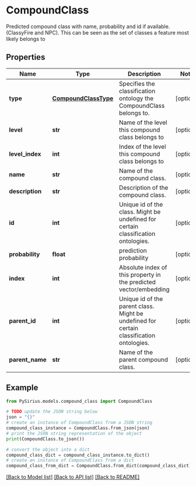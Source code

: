 # CompoundClass

Predicted compound class with name, probability and id if available.  (ClassyFire and NPC). This can be seen as the set of classes a feature most likely belongs to

## Properties

Name | Type | Description | Notes
------------ | ------------- | ------------- | -------------
**type** | [**CompoundClassType**](CompoundClassType.md) | Specifies the classification ontology the CompoundClass belongs to. | [optional] 
**level** | **str** | Name of the level this compound class belongs to | [optional] 
**level_index** | **int** | Index of the level this compound class belongs to | [optional] 
**name** | **str** | Name of the compound class. | [optional] 
**description** | **str** | Description of the compound class. | [optional] 
**id** | **int** | Unique id of the class. Might be undefined for certain classification ontologies. | [optional] 
**probability** | **float** | prediction probability | [optional] 
**index** | **int** | Absolute index of this property in the predicted vector/embedding | [optional] 
**parent_id** | **int** | Unique id of the parent class. Might be undefined for certain classification ontologies. | [optional] 
**parent_name** | **str** | Name of the parent compound class. | [optional] 

## Example

```python
from PySirius.models.compound_class import CompoundClass

# TODO update the JSON string below
json = "{}"
# create an instance of CompoundClass from a JSON string
compound_class_instance = CompoundClass.from_json(json)
# print the JSON string representation of the object
print(CompoundClass.to_json())

# convert the object into a dict
compound_class_dict = compound_class_instance.to_dict()
# create an instance of CompoundClass from a dict
compound_class_from_dict = CompoundClass.from_dict(compound_class_dict)
```
[[Back to Model list]](../README.md#documentation-for-models) [[Back to API list]](../README.md#documentation-for-api-endpoints) [[Back to README]](../README.md)


